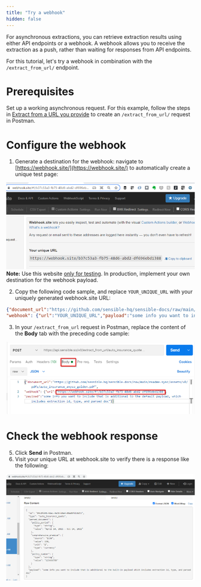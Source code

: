 ```yaml
---
title: "Try a webhook"
hidden: false
---
```


For asynchronous extractions, you can retrieve extraction results using either API endpoints or a webhook.  A webhook allows you to receive the extraction as a push, rather than waiting for responses from API endpoints.  

For this tutorial, let's try a webhook in combination with the `/extract_from_url/` endpoint.

Prerequisites
====

Set up a working asynchronous request. For this example, follow the steps in [Extract from a URL you provide](doc:api-tutorial-async#section-extract-from-a-url-you-provide ) to create an `/extract_from_url/` request in Postman.


Configure the webhook
====

1. Generate a destination for the webhook: navigate to [https://webhook.site/](https://webhook.site/) to automatically create a unique test page:

![](https://raw.githubusercontent.com/sensible-hq/sensible-docs/main/readme-sync/assets/v0/images/api_quickstart_webhook_1.png)
**Note:** Use this website [only for testing](https://webhook.site/terms). In production, implement your own destination for the webhook payload.

2. Copy the following code sample, and replace `YOUR_UNIQUE_URL` with your uniquely generated webhook.site URL:

```json
{"document_url":"https://github.com/sensible-hq/sensible-docs/raw/main/readme-sync/assets/v0/pdfs/auto_insurance_anyco_golden.pdf",
"webhook": {"url":"YOUR_UNIQUE_URL","payload":"some info you want to include that is additional to the default payload, which includes extraction id, type, and parsed doc"}}
```

3. In your `/extract_from_url` request in Postman, replace the content of  the **Body** tab with the preceding code sample:

![](https://raw.githubusercontent.com/sensible-hq/sensible-docs/main/readme-sync/assets/v0/images/api_quickstart_webhook_2.png)

Check the webhook response
====

5. Click **Send** in Postman.
6. Visit your unique URL at webhook.site to verify there is a response like the following: 

![](https://raw.githubusercontent.com/sensible-hq/sensible-docs/main/readme-sync/assets/v0/images/api_quickstart_webhook_3.png)
